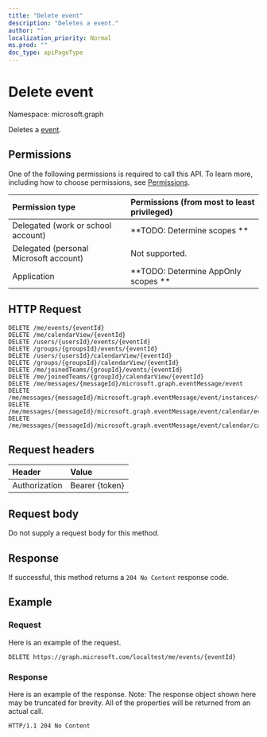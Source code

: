 ```yaml
---
title: "Delete event"
description: "Deletes a event."
author: ""
localization_priority: Normal
ms.prod: ""
doc_type: apiPageType
---
```


# Delete event

Namespace: microsoft.graph

Deletes a [event](../resources/event.md).

## Permissions
One of the following permissions is required to call this API. To learn more, including how to choose permissions, see [Permissions](/concepts/permissions-reference.md).

|Permission type|Permissions (from most to least privileged)|
|:---|:---|
|Delegated (work or school account)|**TODO: Determine scopes **|
|Delegated (personal Microsoft account)|Not supported.|
|Application|**TODO: Determine AppOnly scopes **|

## HTTP Request
<!-- {
  "blockType": "ignored"
}
-->
``` http
DELETE /me/events/{eventId}
DELETE /me/calendarView/{eventId}
DELETE /users/{usersId}/events/{eventId}
DELETE /groups/{groupsId}/events/{eventId}
DELETE /users/{usersId}/calendarView/{eventId}
DELETE /groups/{groupsId}/calendarView/{eventId}
DELETE /me/joinedTeams/{groupId}/events/{eventId}
DELETE /me/joinedTeams/{groupId}/calendarView/{eventId}
DELETE /me/messages/{messageId}/microsoft.graph.eventMessage/event
DELETE /me/messages/{messageId}/microsoft.graph.eventMessage/event/instances/{eventId}
DELETE /me/messages/{messageId}/microsoft.graph.eventMessage/event/calendar/events/{eventId}
DELETE /me/messages/{messageId}/microsoft.graph.eventMessage/event/calendar/calendarView/{eventId}
```

## Request headers
|Header|Value|
|:---|:---|
|Authorization|Bearer {token}|

## Request body
Do not supply a request body for this method.

## Response
If successful, this method returns a `204 No Content` response code.

## Example

### Request
Here is an example of the request.
<!-- {
  "blockType": "request",
  "name": "delete_event"
}
-->
``` http
DELETE https://graph.microsoft.com/localtest/me/events/{eventId}
```

### Response
Here is an example of the response. Note: The response object shown here may be truncated for brevity. All of the properties will be returned from an actual call.
<!-- {
  "blockType": "response",
  "truncated": true
}
-->
``` http
HTTP/1.1 204 No Content
```


